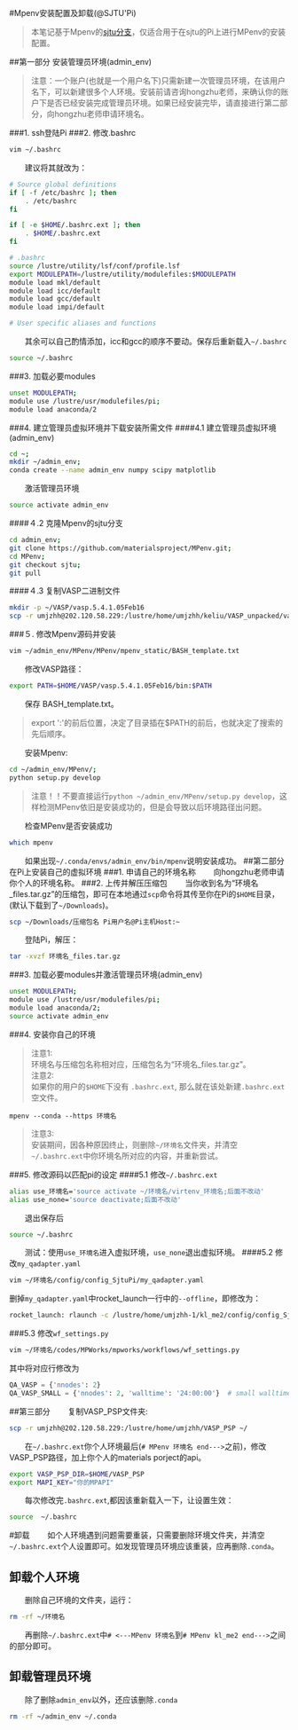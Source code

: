 #Mpenv安装配置及卸载(@SJTU'Pi)

>本笔记基于Mpenv的[sjtu分支](https://github.com/materialsproject/MPenv/tree/sjtu)，仅适合用于在sjtu的Pi上进行MPenv的安装配置。

##第一部分 安装管理员环境(admin_env)
>注意：一个账户(也就是一个用户名下)只需新建一次管理员环境，在该用户名下，可以新建很多个人环境。安装前请咨询hongzhu老师，来确认你的账户下是否已经安装完成管理员环境。如果已经安装完毕，请直接进行第二部分，向hongzhu老师申请环境名。

###1. ssh登陆Pi
###2. 修改.bashrc
```sh
vim ~/.bashrc
```
　　建议将其就改为：

```sh
# Source global definitions
if [ -f /etc/bashrc ]; then
	. /etc/bashrc
fi

if [ -e $HOME/.bashrc.ext ]; then
	. $HOME/.bashrc.ext
fi

# .bashrc
source /lustre/utility/lsf/conf/profile.lsf
export MODULEPATH=/lustre/utility/modulefiles:$MODULEPATH
module load mkl/default
module load icc/default
module load gcc/default
module load impi/default

# User specific aliases and functions
```
　　其余可以自己酌情添加，icc和gcc的顺序不要动。保存后重新载入`~/.bashrc`

```sh
source ~/.bashrc
```
###3. 加载必要modules
```sh
unset MODULEPATH;
module use /lustre/usr/modulefiles/pi;
module load anaconda/2
```
###4. 建立管理员虚拟环境并下载安装所需文件
####4.1 建立管理员虚拟环境(admin_env)
```sh
cd ~;
mkdir ~/admin_env;
conda create --name admin_env numpy scipy matplotlib
```
　　激活管理员环境

```sh
source activate admin_env
```
####４.2 克隆Mpenv的sjtu分支
```sh
cd admin_env;
git clone https://github.com/materialsproject/MPenv.git;
cd MPenv;
git checkout sjtu;
git pull
```
####４.3 复制VASP二进制文件

```sh
mkdir -p ~/VASP/vasp.5.4.1.05Feb16
scp -r umjzhh@202.120.58.229:/lustre/home/umjzhh/keliu/VASP_unpacked/vasp.5.4.1.05Feb16/bin/ ~/VASP/vasp.5.4.1.05Feb16/bin/
```
###５. 修改Mpenv源码并安装
```sh
vim ~/admin_env/MPenv/MPenv/mpenv_static/BASH_template.txt
```
　　修改VASP路径：
>  

```sh
export PATH=$HOME/VASP/vasp.5.4.1.05Feb16/bin:$PATH
```
　　保存 BASH\_template.txt。 
>export ':'的前后位置，决定了目录插在$PATH的前后，也就决定了搜索的先后顺序。  

　　安装Mpenv:

```sh
cd ~/admin_env/MPenv/;
python setup.py develop
```
>注意！！不要直接运行`python ~/admin_env/MPenv/setup.py develop`，这样检测MPenv依旧是安装成功的，但是会导致以后环境路径出问题。

　　检查MPenv是否安装成功

```sh
which mpenv
```
　　如果出现`~/.conda/envs/admin_env/bin/mpenv`说明安装成功。
##第二部分 在Pi上安装自己的虚拟环境
###1. 申请自己的环境名称
　　向hongzhu老师申请你个人的环境名称。
###2. 上传并解压压缩包
　　当你收到名为“环境名_files.tar.gz”的压缩包，即可在本地通过`scp`命令将其传至你在Pi的`$HOME`目录，(默认下载到了`~/Downloads`)。

```sh
scp ~/Downloads/压缩包名 Pi用户名@Pi主机Host:~
```
　　登陆Pi，解压：

```sh
tar -xvzf 环境名_files.tar.gz
```
###3. 加载必要modules并激活管理员环境(admin_env)
```sh
unset MODULEPATH;
module use /lustre/usr/modulefiles/pi;
module load anaconda/2;
source activate admin_env
```
###4. 安装你自己的环境
>注意1:  
>环境名与压缩包名称相对应，压缩包名为“环境名_files.tar.gz”。  
>注意2:  
>如果你的用户的`$HOME`下没有 `.bashrc.ext`, 那么就在该处新建`.bashrc.ext`空文件。

```
mpenv --conda --https 环境名
```
>注意3:  
>安装期间，因各种原因终止，则删除`~/环境名`文件夹，并清空`~/.bashrc.ext`中你环境名所对应的内容，并重新尝试。

###5. 修改源码以匹配pi的设定
####5.1 修改`~/.bashrc.ext`

```sh
alias use_环境名='source activate ~/环境名/virtenv_环境名;后面不改动'
alias use_none='source deactivate;后面不改动'
```
　　退出保存后

```sh
source ~/.bashrc
```
　　测试：使用`use_环境名`进入虚拟环境，`use_none`退出虚拟环境。
####5.2 修改`my_qadapter.yaml`
```sh
vim ~/环境名/config/config_SjtuPi/my_qadapter.yaml
```
删掉`my_qadapter.yaml`中rocket_launch一行中的`--offline`，即修改为：

```sh
rocket_launch: rlaunch -c /lustre/home/umjzhh-1/kl_me2/config/config_SjtuPi singleshot
```

###5.3 修改`wf_settings.py`
```sh
vim ~/环境名/codes/MPWorks/mpworks/workflows/wf_settings.py
```
其中将对应行修改为

```python
QA_VASP = {'nnodes': 2}
QA_VASP_SMALL = {'nnodes': 2, 'walltime': '24:00:00'}  # small walltime jobs
```

##第三部分
　　复制VASP\_PSP文件夹:

```sh
scp -r umjzhh@202.120.58.229:/lustre/home/umjzhh/VASP_PSP ~/
```
　　在`~/.bashrc.ext`你个人环境最后(`# MPenv 环境名 end--->`之前)，修改VASP_PSP路径，加上你个人的materials porject的api。

```sh
export VASP_PSP_DIR=$HOME/VASP_PSP
export MAPI_KEY="你的MPAPI"
```
　　每次修改完`.bashrc.ext`,都因该重新载入一下，让设置生效：

```sh
source  ~/.bashrc
```
#卸载
　　如个人环境遇到问题需要重装，只需要删除环境文件夹，并清空`~/.bashrc.ext`个人设置即可。如发现管理员环境应该重装，应再删除`.conda`。
## 卸载个人环境
　　删除自己环境的文件夹，运行：

```sh
rm -rf ~/环境名
```
　　再删除`~/.bashrc.ext`中`# <---MPenv 环境名`到`# MPenv kl_me2 end--->`之间的部分即可。
## 卸载管理员环境
　　除了删除`admin_env`以外，还应该删除`.conda`

```sh
rm -rf ~/admin_env ~/.conda
```

